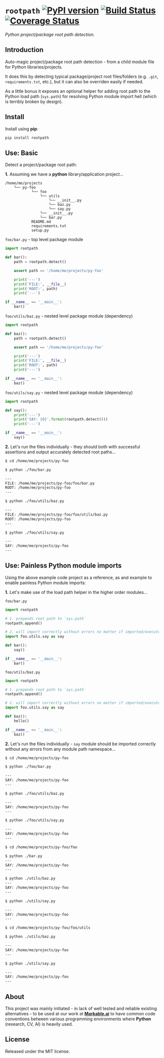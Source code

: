 
# `rootpath` [![PyPI version](https://badge.fury.io/py/rootpath.svg)](https://badge.fury.io/py/rootpath) [![Build Status](https://travis-ci.com/grimen/python-rootpath.svg?branch=master)](https://travis-ci.com/grimen/python-rootpath) [![Coverage Status](https://codecov.io/gh/grimen/python-rootpath/branch/master/graph/badge.svg)](https://codecov.io/gh/grimen/python-rootpath)

*Python project/package root path detection.*


## Introduction

Auto-magic project/package root path detection - from a child module file for Python libraries/projects.

It does this by detecting typical package/project root files/folders (e.g. `.git`, `requirements.txt`, etc.), but it can also be overriden easily if needed.

As a little bonus it exposes an optional helper for adding root path to the Python load path (`sys.path`) for resolving Python module import hell (which is terribly broken by design).


## Install

Install using **pip**:

```sh
pip install rootpath
```


## Use: Basic

Detect a project/package root path:

**1.** Assuming we have a **python** library/application project...

```
/home/me/projects
    └── py-foo
            └── foo
                └── utils
                    └── __init__.py
                    └── baz.py
                    └── say.py
                └── __init__.py
                └── bar.py
            README.md
            requirements.txt
            setup.py
```

`foo/bar.py` - top level package module

```python
import rootpath

def bar():
    path = rootpath.detect()

    assert path == '/home/me/projects/py-foo'

    print('---')
    print('FILE:', __file__)
    print('ROOT:', path)
    print('---')

if __name__ == '__main__':
    bar()
```

`foo/utils/baz.py` - nested level package module (dependency)

```python
import rootpath

def baz():
    path = rootpath.detect()

    assert path == '/home/me/projects/py-foo'

    print('---')
    print('FILE:', __file__)
    print('ROOT:', path)
    print('---')

if __name__ == '__main__':
    baz()
```

`foo/utils/say.py` - nested level package module (dependency)

```python
import rootpath

def say():
    print('---')
    print('SAY: {0}'.format(rootpath.detect()))
    print('---')

if __name__ == '__main__':
    say()
```

**2.** Let's run the files individually - they should both with successful assertions and output accurately detected root paths...

```sh
$ cd /home/me/projects/py-foo

$ python ./foo/bar.py

---
FILE: /home/me/projects/py-foo/foo/bar.py
ROOT: /home/me/projects/py-foo
---

$ python ./foo/utils/baz.py

---
FILE: /home/me/projects/py-foo/foo/utils/baz.py
ROOT: /home/me/projects/py-foo
---

$ python ./foo/utils/say.py

---
SAY: /home/me/projects/py-foo
---

```


## Use: Painless Python module imports

Using the above example code project as a reference, as and example to enable painless Python module imports:

**1.** Let's make use of the load path helper in the higher order modules...

`foo/bar.py`

```python
import rootpath

# 1. prepends root path to `sys.path`
rootpath.append()

# 2. will import correctly without errors no matter if imported/executed from same path or any other system path - which is not true for the native Python 3 relative import
import foo.utils.say as say

def bar():
    say()

if __name__ == '__main__':
    bar()
```

`foo/utils/baz.py`

```python
import rootpath

# 1. prepends root path to `sys.path`
rootpath.append()

# 2. will import correctly without errors no matter if imported/executed from same path or any other system path - which is not true for the native Python 3 relative import
import foo.utils.say as say

def baz():
    hello()

if __name__ == '__main__':
    baz()
```

**2.** Let's run the files individually - `say` module should be imported correctly without any errors from any module path namespace...

```sh
$ cd /home/me/projects/py-foo

$ python ./foo/bar.py

---
SAY: /home/me/projects/py-foo
---

$ python ./foo/utils/baz.py

---
SAY: /home/me/projects/py-foo
---

$ python ./foo/utils/say.py

---
SAY: /home/me/projects/py-foo
---

$ cd /home/me/projects/py-foo/foo

$ python ./bar.py
---
SAY: /home/me/projects/py-foo
---

$ python ./utils/baz.py
---
SAY: /home/me/projects/py-foo
---

$ python ./utils/say.py

---
SAY: /home/me/projects/py-foo
---

$ cd /home/me/projects/py-foo/foo/utils

$ python ./utils/baz.py

---
SAY: /home/me/projects/py-foo
---

$ python ./utils/say.py

---
SAY: /home/me/projects/py-foo
---
```


## About

This project was mainly initiated - in lack of well tested and reliable existing alternatives - to be used at our work at **[Markable.ai](https://markable.ai)** to have common code conventions between various programming environments where **Python** (research, CV, AI) is heavily used.


## License

Released under the MIT license.
